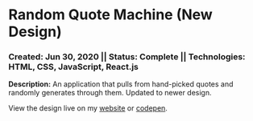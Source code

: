 # Random Quote Machine (New Design)
### Created: Jun 30, 2020 || Status: Complete || Technologies: HTML, CSS, JavaScript, React.js

**Description:** An application that pulls from hand-picked quotes and randomly generates through them. Updated to newer design.

View the design live on my [website](tjonesdev.github.io/random-quote-machine_react_alt) or [codepen](https://codepen.io/justkeepprogramming/pen/ZEQaQqO).
